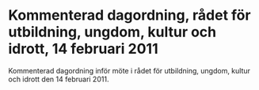# Kommenterad dagordning, rådet för utbildning, ungdom, kultur och idrott, 14 februari 2011

Kommenterad dagordning inför möte i rådet för utbildning, ungdom, kultur och idrott den 14 februari 2011.
